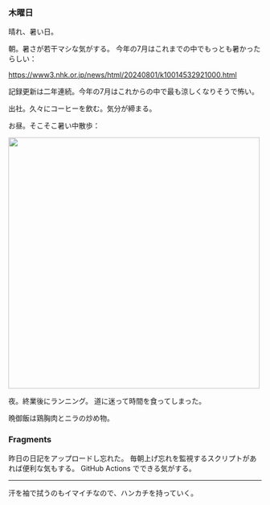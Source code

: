 ### 木曜日

晴れ、暑い日。

朝。暑さが若干マシな気がする。
今年の7月はこれまでの中でもっとも暑かったらしい：

https://www3.nhk.or.jp/news/html/20240801/k10014532921000.html

記録更新は二年連続。今年の7月はこれからの中で最も涼しくなりそうで怖い。

出社。久々にコーヒーを飲む。気分が締まる。

お昼。そこそこ暑い中散歩：

<img src="https://i.imgur.com/aqQZRNx.jpg" width="500">

夜。終業後にランニング。
道に迷って時間を食ってしまった。

晩御飯は鶏胸肉とニラの炒め物。

### Fragments

昨日の日記をアップロードし忘れた。
毎朝上げ忘れを監視するスクリプトがあれば便利な気もする。
GitHub Actions でできる気がする。

---

汗を袖で拭うのもイマイチなので、ハンカチを持っていく。
